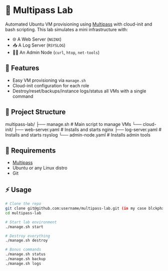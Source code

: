 # 🧪 Multipass Lab

Automated Ubuntu VM provisioning using [Multipass](https://multipass.run/) with cloud-init and bash scripting. This lab simulates a mini infrastructure with:

- 🌐 A Web Server (`NGINX`)
- 📥 A Log Server (`RSYSLOG`)
- 🧑‍💻 An Admin Node (`curl`, `htop`, `net-tools`)

## 🚀 Features

- Easy VM provisioning via `manage.sh`
- Cloud-init configuration for each role
- Destroy/reset/backups/instance logs/status all VMs with a single command

## 📁 Project Structure
multipass-lab/
├── manage.sh # Main script to manage VMs
└── cloud-init/
 ├── web-server.yaml # Installs and starts nginx
 ├── log-server.yaml # Installs and starts rsyslog
 └── admin-node.yaml # Installs admin tools

 ## 🧰 Requirements

- [Multipass](https://multipass.run/)
- Ubuntu or any Linux distro
- Git

## ⚡ Usage

```bash
# Clone the repo
git clone git@github.com:username/multipass-lab.git (in my case blckphx)
cd multipass-lab

# Start lab environment
./manage.sh start

# Destroy everything
./manage.sh destroy

# Bonus commands
./manage.sh status
./manage.sh backup
./manage.sh logs
